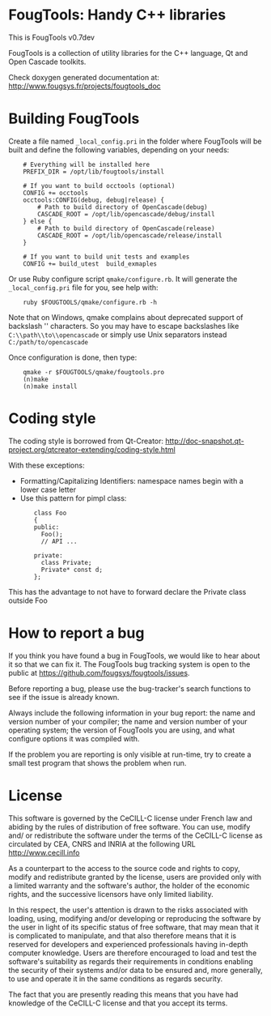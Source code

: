 FougTools: Handy C++ libraries
==============================

This is FougTools v0.7dev

FougTools is a collection of utility libraries for the C++ language, Qt and
Open Cascade toolkits.

Check doxygen generated documentation at:
    http://www.fougsys.fr/projects/fougtools_doc


Building FougTools
==================

Create a file named `_local_config.pri` in the folder where FougTools will
be built and define the following variables, depending on your needs:
~~~~~~~~~~~~~{.sh}
    # Everything will be installed here
    PREFIX_DIR = /opt/lib/fougtools/install

    # If you want to build occtools (optional)
    CONFIG += occtools
    occtools:CONFIG(debug, debug|release) {
        # Path to build directory of OpenCascade(debug)
        CASCADE_ROOT = /opt/lib/opencascade/debug/install
    } else {
        # Path to build directory of OpenCascade(release)
        CASCADE_ROOT = /opt/lib/opencascade/release/install
    }

    # If you want to build unit tests and examples
    CONFIG += build_utest  build_exmaples
~~~~~~~~~~~~~

Or use Ruby configure script `qmake/configure.rb`.
It will generate the `_local_config.pri` file for you, see help with:
~~~~~~~~~~~~~{.sh}
    ruby $FOUGTOOLS/qmake/configure.rb -h
~~~~~~~~~~~~~

Note that on Windows, qmake complains about deprecated support of
backslash '\' characters.
So you may have to escape backslashes like `C:\\path\\to\\opencascade`
or simply use Unix separators instead `C:/path/to/opencascade`

Once configuration is done, then type: 
~~~~~~~~~~~~~{.sh}
    qmake -r $FOUGTOOLS/qmake/fougtools.pro
    (n)make
    (n)make install
~~~~~~~~~~~~~


Coding style
============

The coding style is borrowed from Qt-Creator:
  http://doc-snapshot.qt-project.org/qtcreator-extending/coding-style.html

With these exceptions:

  * Formatting/Capitalizing Identifiers: namespace names begin with a lower case letter
  * Use this pattern for pimpl class:
~~~~~~~~~~~~~{.cpp}
       class Foo
       {
       public:
         Foo();
         // API ...

       private:
         class Private;
         Private* const d;
       };
~~~~~~~~~~~~~
  This has the advantage to not have to forward declare the Private class outside Foo


How to report a bug
===================

If you think you have found a bug in FougTools, we would like to hear
about it so that we can fix it. The FougTools bug tracking system is
open to the public at https://github.com/fougsys/fougtools/issues.

Before reporting a bug, please use the bug-tracker's search functions
to see if the issue is already known.

Always include the following information in your bug report: the name
and version number of your compiler; the name and version number of
your operating system; the version of FougTools you are using, and
what configure options it was compiled with.

If the problem you are reporting is only visible at run-time, try to
create a small test program that shows the problem when run.


License
=======

This software is governed by the CeCILL-C license under French law and
abiding by the rules of distribution of free software.  You can  use,
modify and/ or redistribute the software under the terms of the CeCILL-C
license as circulated by CEA, CNRS and INRIA at the following URL
http://www.cecill.info

As a counterpart to the access to the source code and  rights to copy,
modify and redistribute granted by the license, users are provided only
with a limited warranty  and the software's author,  the holder of the
economic rights,  and the successive licensors  have only  limited
liability.

In this respect, the user's attention is drawn to the risks associated
with loading,  using,  modifying and/or developing or reproducing the
software by the user in light of its specific status of free software,
that may mean  that it is complicated to manipulate,  and  that  also
therefore means  that it is reserved for developers  and  experienced
professionals having in-depth computer knowledge. Users are therefore
encouraged to load and test the software's suitability as regards their
requirements in conditions enabling the security of their systems and/or
data to be ensured and,  more generally, to use and operate it in the
same conditions as regards security.

The fact that you are presently reading this means that you have had
knowledge of the CeCILL-C license and that you accept its terms.
